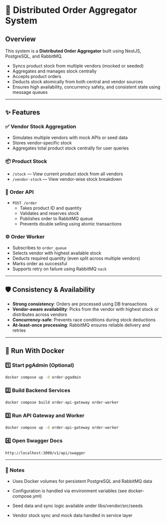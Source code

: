 # 🧩 Distributed Order Aggregator System

## Overview

This system is a **Distributed Order Aggregator** built using NestJS, PostgreSQL, and RabbitMQ.

- Syncs product stock from multiple vendors (mocked or seeded)
- Aggregates and manages stock centrally
- Accepts product orders
- Deducts stock atomically from both central and vendor sources
- Ensures high availability, concurrency safety, and consistent state using message queues

---

## ✨ Features

### ✅ Vendor Stock Aggregation
- Simulates multiple vendors with mock APIs or seed data
- Stores vendor-specific stock
- Aggregates total product stock centrally for user queries

### 📦 Product Stock
- `/stock` — View current product stock from all vendors
- `/vendor-stock` — View vendor-wise stock breakdown

### 🛒 Order API
- `POST /order`
  - Takes product ID and quantity
  - Validates and reserves stock
  - Publishes order to RabbitMQ queue
  - Prevents double selling using atomic transactions

### ⚙️ Order Worker
- Subscribes to `order_queue`
- Selects vendor with highest available stock
- Deducts required quantity (even split across multiple vendors)
- Marks order as successful
- Supports retry on failure using RabbitMQ `nack`

---

## 🛡️ Consistency & Availability

- **Strong consistency**: Orders are processed using DB transactions
- **Vendor-aware availability**: Picks from the vendor with highest stock or distributes across vendors
- **Concurrency-safe**: Prevents race conditions during stock deductions
- **At-least-once processing**: RabbitMQ ensures reliable delivery and retries

---

## 🐳 Run With Docker

### 1️⃣ Start pgAdmin (Optional)
```bash
docker compose up -d order-pgadmin
```

### 2️⃣ Build Backend Services

```bash
docker compose build order-api-gateway order-worker
```

### 3️⃣ Run API Gateway and Worker

```bash
docker compose up -d order-api-gateway order-worker
```

### 4️⃣ Open Swagger Docs

```bash
http://localhost:3000/v1/api/swagger
```

---


### 📌 Notes

- Uses Docker volumes for persistent PostgreSQL and RabbitMQ data

- Configuration is handled via environment variables (see docker-compose.yml)

- Seed data and sync logic available under libs/vendor/src/seeds

- Vendor stock sync and mock data handled in service layer


